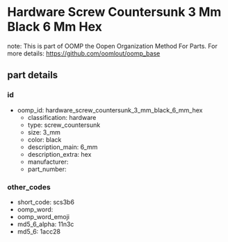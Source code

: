 # Hardware Screw Countersunk 3 Mm Black 6 Mm Hex  

note: This is part of OOMP the Oopen Organization Method For Parts. For more details: https://github.com/oomlout/oomp_base

##  part details





### id
* oomp_id: hardware_screw_countersunk_3_mm_black_6_mm_hex
  * classification: hardware
  * type: screw_countersunk
  * size: 3_mm
  * color: black
  * description_main: 6_mm
  * description_extra: hex
  * manufacturer: 
  * part_number: 

### other_codes
* short_code: scs3b6
* oomp_word: 
* oomp_word_emoji 
* md5_6_alpha: 11n3c
* md5_6: 1acc28